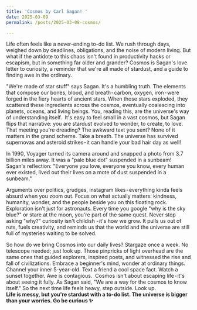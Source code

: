 ```yaml
---
title: 'Cosmos by Carl Sagan! '
date: 2025-03-09
permalink: /posts/2025-03-08-cosmos/

---
```


Life often feels like a never-ending to-do list. We rush through days, weighed down by deadlines, obligations, and the noise of modern living. But what if the antidote to this chaos isn't found in productivity hacks or escapism, but in something far older and grander? Cosmos is Sagan's love letter to curiosity, a reminder that we're all made of stardust, and a guide to finding awe in the ordinary.

"We're made of star stuff" says Sagan. It's a humbling truth. The elements that compose our bones, blood, and breath - carbon, oxygen, iron - were forged in the fiery hearts of ancient stars. When those stars exploded, they scattered these ingredients across the cosmos, eventually coalescing into planets, oceans, and living beings. You, reading this, are the universe's way of understanding itself. 
It's easy to feel small in a vast cosmos, but Sagan flips that narrative: you are stardust evolved to wonder, to create, to love. That meeting you're dreading? The awkward text you sent? None of it matters in the grand scheme. Take a breath. The universe has survived supernovas and asteroid strikes - it can handle your bad hair day as well!

In 1990, Voyager turned its camera around and snapped a photo from 3.7 billion miles away. It was a "pale blue dot" suspended in a sunbeam!
Sagan's reflection: "Everyone you love, everyone you know, every human ever existed, lived out their lives on a mote of dust suspended in a sunbeam."

Arguments over politics, grudges, instagram likes - everything kinda feels absurd when you zoom out. Focus on what actually matters: kindness, humanity, wonder, and the people beside you on this floating rock.
Exploration isn't just for astronauts. Every time you google "why is the sky blue?" or stare at the moon, you're part of the same quest. Never stop asking "why?" curiosity isn't childish - it's how we grow. It pulls us out of ruts, fuels creativity, and reminds us that the world and the universe are still full of mysteries waiting to be solved. 

So how do we bring Cosmos into our daily lives? Stargaze once a week. No telescope needed; just look up. Those pinpricks of light overhead are the same ones that guided explorers, inspired poets, and witnessed the rise and fall of civilizations. Embrace a beginner's mind, wonder at ordinary things. Channel your inner 5-year-old. Text a friend a cool space fact. Watch a sunset together. Awe is contagious. 
Cosmos isn't about escaping life - it's about seeing it fully. As Sagan said, "We are a way for the cosmos to know itself." So the next time life feels heavy, step outside. Look up.   
**Life is messy, but you're stardust with a to-do list. The universe is bigger than your worries. Go be curious ✨**